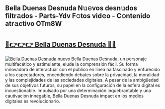 ## Bella Duenas Desnuda N𝚞𝚎vos desn𝚞dos filtr𝚊dos - Parts-Ydv F𝚘tos vid𝚎o - C𝚘ntenido atr𝚊ctivo OTm8W

# <h2><a href="http://mb1dkb.tromn.icu/?c=Bella+Duenas+Desnuda">🔗👉👉👉 Bella Duenas Desnuda 🔗🔗</a></h2>

[![Bella Duenas Desnuda nuevo](https://i.imgur.com/pEAQMta.gif)](http://mb1dkb.tromn.icu/?c=Bella+Duenas+Desnuda)
Bella Duenas Desnuda, un personaje multifacético y estimulante, elude la comprensión fácil. Su forma innovadora de interactuar con el público en línea ha fascinado y enfurecido a los espectadores, encendiendo debates sobre la privacidad, la moralidad y las complejidades de las sociedades digitales. A pesar de la ambigüedad de sus objetivos futuros, su papel en la configuración de la esfera digital es incuestionable. Impulsado por una determinación inquebrantable y una cautivación innegable, Bella Duenas Desnuda impact en los medios digitales es revolucionario.
